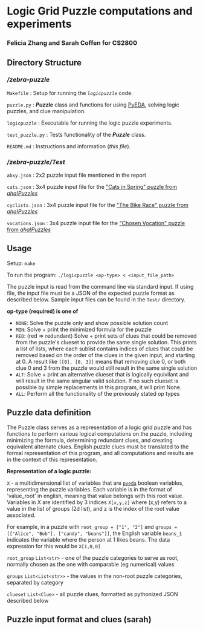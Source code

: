 # Logic Grid Puzzle computations and experiments
### Felicia Zhang and Sarah Coffen for CS2800

## Directory Structure
### _/**zebra-puzzle**_
`Makefile` : Setup for running the _`logicpuzzle`_ code.

`puzzle.py` : _**Puzzle**_ class and functions for using [PyEDA](https://pyeda.readthedocs.io/en/latest/index.html), solving logic puzzles, and clue manipulation.

`logicpuzzle` : Executable for running the logic puzzle experiments.

`test_puzzle.py` : Tests functionality of the _**Puzzle**_ class.

`README.md` : Instructions and information (_this file_).


### _/zebra-puzzle/**Test**_
`abxy.json` : 2x2 puzzle input file mentioned in the report

`cats.json` : 3x4 puzzle input file for the ["Cats in Spring"  puzzle from _aha!Puzzles_](https://www.ahapuzzles.com/logic/logic-puzzles/cats-in-spring/)

`cyclists.json` : 3x4 puzzle input file for the ["The Bike Race"  puzzle from _aha!Puzzles_](https://www.ahapuzzles.com/logic/logic-puzzles/the-bike-race/)

`vocations.json` : 3x4 puzzle input file for the ["Chosen Vocation"  puzzle from _aha!Puzzles_](https://www.ahapuzzles.com/logic/logic-puzzles/chosen-vocation/)


## Usage
Setup: `make`

To run the program: `./logicpuzzle <op-type> < <input_file_path>`

The puzzle input is read from the command line via standard input.
If using file, the input file must be a JSON of the expected puzzle format as described below.
Sample input files can be found in the `Test/` directory.

**op-type (required) is one of**
- `NONE`: Solve the puzzle only and show possible solution count
- `MIN`: Solve + print the minimized formula for the puzzle
- `RED`: (red => redundant) Solve + print sets of clues that could be removed from the puzzle's
clueset to provide the same single solution. This prints a list of lists, where each sublist
contains indices of clues that could be removed based on the order of the clues in the given input,
and starting at 0. A result like `[[0], [0, 3]]` means that removing clue 0, or both clue 0 and 3
from the puzzle would still result in the same single solution
- `ALT`: Solve + print an alternative clueset that is logically equivilant and will result in the same
singular valid solution. If no such clueset is possible by simple replacements in this program, it
will print None.
- `ALL`: Perform all the functionality of the previously stated op types

## Puzzle data definition
The Puzzle class serves as a representation of a logic grid puzzle and has functions to perform
various logical computations on the puzzle, including minimizing the formula, determining redundant
clues, and creating equivalent alternate clues. English puzzle clues must be translated to the
formal representation of this program, and all computations and results are in the context of
this representation.

**Representation of a logic puzzle:**

`X` - a multidimensional list of variables that are [`pyeda`](https://pyeda.readthedocs.io/en/latest/)
boolean variables, representing the puzzle variables.
Each variable is in the format of 'value_root' in english, meaning that value belongs with this root value.
Variables in X are identified by 3 indices `X[x,y,z]` where (x,y) refers to a value in the list of groups (2d list),
and z is the index of the root value associated.

For example, in a puzzle with `root_group = ["1", "2"]` and `groups = [["Alice", "Bob"], ["candy", "beans"]]`,
the English variable `beans_1` indicates the variable where the person at 1 likes beans. The data expression
for this would be `X[1,0,0]`

`root_group` `List<str>` - one of the puzzle categories to serve as root, normally chosen as the one with comparable
(eg numerical) values

`groups` `List<List<str>>` - the values in the non-root puzzle categories, separated by category

`clueset` `List<Clue>` - all puzzle clues, formatted as pythonized JSON described below

## Puzzle input format and clues (sarah)
